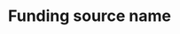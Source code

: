 ---
title: 'Funding source name'
field: 'is.contributor.funder'
slug: 'is-contributor-funder'
description: 'Full name(s) of funders/investors that sponsored the resource'
comment: 'Usually the full name of an organization. Use resources like ROR.'
required: False
module: 'Provenance'
cluster: 'Global'
policy: 'Free value. Repeat values.'
layout: 'home'
---